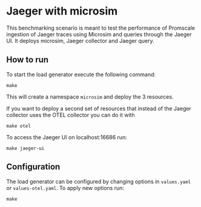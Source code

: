 # Jaeger with microsim

This benchmarking scenario is meant to test the performance of Promscale
ingestion of Jaeger traces using Microsim and queries through the Jaeger UI. It
deploys microsim, Jaeger collector and Jaeger query.



## How to run

To start the load generator execute the following command:

```shell 
make 
```

This will create a namespace `microsim` and deploy the 3 resources.

If you want to deploy a second set of resources that instead of the Jaeger
collector uses the OTEL collector you can do it with 

```shell
make otel
```

To access the Jaeger UI on localhost:16686 run:

```shell
make jaeger-ui
```

## Configuration

The load generator can be configured by changing options in `values.yaml` or
`values-otel.yaml`. To apply new options run:

```shell 
make
```
